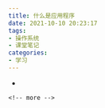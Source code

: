```yaml
---
title: 什么是应用程序
date: 2021-10-10 20:23:17
tags:
- 操作系统
- 课堂笔记
categories:
- 学习
---
```


-

```
<!-- more -->
```



